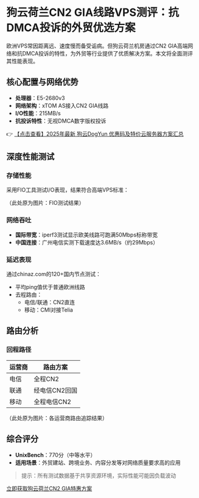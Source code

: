 # 狗云荷兰CN2 GIA线路VPS测评：抗DMCA投诉的外贸优选方案

欧洲VPS常因距离远、速度慢而备受诟病。但狗云荷兰机房通过CN2 GIA高端网络和抗DMCA投诉的特性，为外贸等行业提供了优质解决方案。本文将全面测评其性能表现。

## 核心配置与网络优势
- **处理器**：E5-2680v3
- **网络架构**：xTOM AS接入CN2 GIA线路
- **I/O性能**：215MB/s
- **抗投诉特性**：无视DMCA数字版权投诉

👉 [【点击查看】2025年最新 狗云DogYun 优惠码及特价云服务器方案汇总](https://bit.ly/DogYun)

## 深度性能测试

### 存储性能
采用FIO工具测试I/O表现，结果符合高端VPS标准：

（此处原为图片：FIO测试结果）

### 网络吞吐
- **国际带宽**：iperf3测试显示欧美线路可跑满50Mbps标称带宽
- **中国连接**：广州电信实测下载速度达3.6MB/s（约29Mbps）

### 延迟表现
通过chinaz.com的120+国内节点测试：
- 平均ping值优于普通欧洲线路
- 去程路由：
  - 电信/联通：CN2直连
  - 移动：CMI对接Telia

## 路由分析

### 回程路径
| 运营商 | 路由方案 |
|--------|----------|
| 电信   | 全程CN2 |
| 联通   | 经电信CN2回国 |
| 移动   | 全程电信CN2 |

（此处原为图片：各运营商路由追踪结果）

## 综合评分
- **UnixBench**：770分（中等水平）
- **适用场景**：外贸建站、跨境业务、内容分发等对网络质量要求高的应用

> 提示：所有测试数据基于共享资源环境，实际性能可能因负载波动

[立即获取狗云荷兰CN2 GIA特惠方案](https://bit.ly/DogYun)